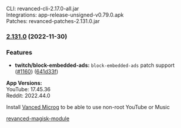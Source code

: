 CLI: revanced-cli-2.17.0-all.jar  
Integrations: app-release-unsigned-v0.79.0.apk  
Patches: revanced-patches-2.131.0.jar  

### [2.131.0](https://github.com/revanced/revanced-patches/compare/v2.130.0...v2.131.0) (2022-11-30)
### Features
* **twitch/block-embedded-ads:** `block-embedded-ads` patch support ([#1160](https://github.com/revanced/revanced-patches/issues/1160)) ([641d33f](https://github.com/revanced/revanced-patches/commit/641d33fc7e213031124491bb468fb382267769aa))

  
**App Versions:**  
YouTube: 17.45.36  
Reddit: 2022.44.0  

Install [Vanced Microg](https://github.com/TeamVanced/VancedMicroG/releases) to be able to use non-root YouTube or Music  

[revanced-magisk-module](https://github.com/j-hc/revanced-magisk-module)  
